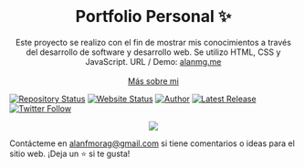 <!-- PROJECT LOGO -->
<br />
<p align="center">
  <h1 align="center">Portfolio Personal ✨</h1>

  <p align="center">
    Este proyecto se realizo con el fin de mostrar mis conocimientos a través del desarrollo de software y desarrollo web. Se utilizo HTML, CSS y JavaScript. URL / Demo: 
    <a href="http://alanmg.me/">alanmg.me</a>
    <br />
    <br />
    <a href="http://alanmg.me/">Más sobre mi</a>
  </p>
</p>

[![Repository Status](https://img.shields.io/badge/Repository%20Status-Maintained-dark%20green.svg?style=for-the-badge)](https://github.com/alanmgg/Portfolio-personal)
[![Website Status](https://img.shields.io/badge/Website%20Status-Online-green?style=for-the-badge)](http://alanmg.me/)
[![Author](https://img.shields.io/badge/Author-Alan%20Francisco%20Mora%20G-blue.svg?style=for-the-badge)](https://github.com/alanmgg)
[![Latest Release](https://img.shields.io/badge/Latest%20Release-21%20Jun%202022-yellow.svg?style=for-the-badge)](https://github.com/alanmgg/Portfolio-personal/commits/main)
[![Twitter Follow](https://img.shields.io/twitter/follow/alanmgggg?color=ffcc66&logo=twitter&logoColor=ffffff&style=for-the-badge)](https://twitter.com/alanmgggg)

<p align="center">
  <kbd>
    <img src="portfolio-personal.gif"></img>
  </kbd>
</p>

Contácteme en alanfmorag@gmail.com si tiene comentarios o ideas para el sitio web. ¡Deja un ⭐ si te gusta!
